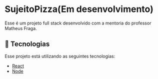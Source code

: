 # SujeitoPizza(Em desenvolvimento)
Esse é um projeto full stack desenvolvido com a mentoria do professor Matheus Fraga.

## 🚀 Tecnologias
Esse projeto está utilizando as seguintes tecnologias:
    

- [React](https://pt-br.reactjs.org/)
- [Node](https://nodejs.org/en/)

